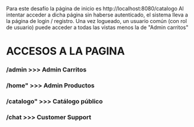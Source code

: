 Para este desafío la página de inicio es http://localhost:8080/catalogo Al intentar acceder a dicha página sin haberse autenticado, el sistema lleva a la página de login / registro. Una vez logueado, un usuario común (con rol de usuario) puede acceder a todas las vistas menos la de "Admin carritos"

# ACCESOS A LA PAGINA

### /admin >>> Admin Carritos
### /home" >>> Admin Productos
### /catalogo" >>> Catálogo público
### /chat >>> Customer Support